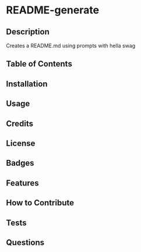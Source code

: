 
# README-generate 
  
## Description
Creates a README.md using prompts with hella swag
  
## Table of Contents
  
## Installation
  
## Usage
  
## Credits
  
## License
  
## Badges
  
## Features
  
## How to Contribute
  
## Tests
  
## Questions
